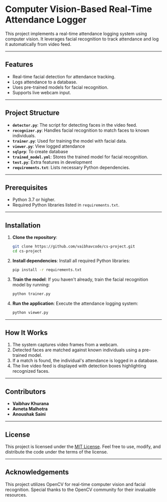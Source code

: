 # Computer Vision-Based Real-Time Attendance Logger

This project implements a real-time attendance logging system using computer vision. It leverages facial recognition to track attendance and log it automatically from video feed.

---

## Features

- Real-time facial detection for attendance tracking.
- Logs attendance to a database.
- Uses pre-trained models for facial recognition.
- Supports live webcam input.

---

## Project Structure

- **`detector.py`**: The script for detecting faces in the video feed.
- **`recognizer.py`**: Handles facial recognition to match faces to known individuals.
- **`trainer.py`**: Used for training the model with facial data.
- **`viewer.py`**: View logged attendance
- **`sqlprp`**: To create database
- **`trained_model.yml`**: Stores the trained model for facial recognition.
- **`test.py`**: Extra features in development
- **`requirements.txt`**: Lists necessary Python dependencies.

---

## Prerequisites

- Python 3.7 or higher.
- Required Python libraries listed in `requirements.txt`.

---

## Installation

1. **Clone the repository**:
   ```bash
   git clone https://github.com/vaibhavcode/cs-project.git
   cd cs-project
   ```

2. **Install dependencies**:
   Install all required Python libraries:
   ```bash
   pip install -r requirements.txt
   ```

3. **Train the model**:
   If you haven't already, train the facial recognition model by running:
   ```bash
   python trainer.py
   ```

4. **Run the application**:
   Execute the attendance logging system:
   ```bash
   python viewer.py
   ```

---

## How It Works

1. The system captures video frames from a webcam.
2. Detected faces are matched against known individuals using a pre-trained model.
3. If a match is found, the individual's attendance is logged in a database.
4. The live video feed is displayed with detection boxes highlighting recognized faces.

---

## Contributors

- **Vaibhav Khurana**
- **Avneta Malhotra**
- **Anoushak Saini**

---

## License

This project is licensed under the [MIT License](LICENSE). Feel free to use, modify, and distribute the code under the terms of the license.

---

## Acknowledgements

This project utilizes OpenCV for real-time computer vision and facial recognition. Special thanks to the OpenCV community for their invaluable resources.
